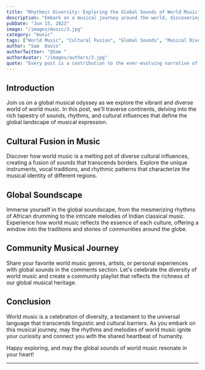 ```yaml
---
title: "Rhythmic Diversity: Exploring the Global Sounds of World Music"
description: "Embark on a musical journey around the world, discovering the rich tapestry of sounds, rhythms, and cultural influences that shape the diverse landscape of world music."
pubDate: "Jun 15, 2023"
image: "/images/music/3.jpg"
category: "music"
tags: ["World Music", "Cultural Fusion", "Global Sounds", "Musical Diversity"]
author: "Sam  Davis"
authorTwitter: "@Sam "
authorAvatar: "/images/authors/3.jpg"
quote: "Every post is a contribution to the ever-evolving narrative of the online world."
---
```


## Introduction

Join us on a global musical odyssey as we explore the vibrant and diverse world of world music. In this post, we'll traverse continents, delving into the rich tapestry of sounds, rhythms, and cultural influences that define the global landscape of musical expression.

## Cultural Fusion in Music

Discover how world music is a melting pot of diverse cultural influences, creating a fusion of sounds that transcends borders. Explore the unique instruments, vocal traditions, and rhythmic patterns that characterize the musical identity of different regions.

## Global Soundscape

Immerse yourself in the global soundscape, from the mesmerizing rhythms of African drumming to the intricate melodies of Indian classical music. Experience how world music reflects the essence of each culture, offering a window into the traditions and stories of communities around the globe.

## Community Musical Journey

Share your favorite world music genres, artists, or personal experiences with global sounds in the comments section. Let's celebrate the diversity of world music and create a community playlist that reflects the richness of our global musical heritage.

## Conclusion

World music is a celebration of diversity, a testament to the universal language that transcends linguistic and cultural barriers. As you embark on this musical journey, may the rhythms and melodies of world music ignite your curiosity and connect you with the shared heartbeat of humanity.

Happy exploring, and may the global sounds of world music resonate in your heart!

---
